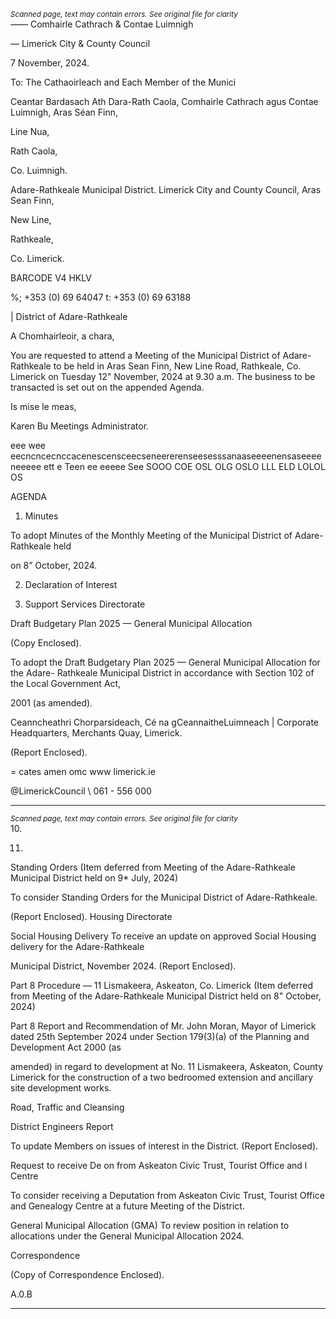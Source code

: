 *<small>Scanned page, text may contain errors. See original file for clarity</small>*  
_——_ Comhairle Cathrach
& Contae Luimnigh

— Limerick City
& County Council

7 November, 2024.

To: The Cathaoirleach and Each Member of the Munici

Ceantar Bardasach Ath Dara-Rath Caola,
Comhairle Cathrach agus Contae Luimnigh,
Aras Séan Finn,

Line Nua,

Rath Caola,

Co. Luimnigh.

Adare-Rathkeale Municipal District.
Limerick City and County Council,
Aras Sean Finn,

New Line,

Rathkeale,

Co. Limerick.

BARCODE V4 HKLV

%; +353 (0) 69 64047
t: +353 (0) 69 63188

| District of Adare-Rathkeale

A Chomhairleoir, a chara,

You are requested to attend a Meeting of the Municipal District of Adare-Rathkeale to be held in
Aras Sean Finn, New Line Road, Rathkeale, Co. Limerick on Tuesday 12" November, 2024 at 9.30
a.m. The business to be transacted is set out on the appended Agenda.

Is mise le meas,

Karen Bu
Meetings Administrator.

eee wee eecncncecnccacenescensceecseneererenseesesssanaaseeeenensaseeeeneeeee ett e Teen ee eeeee See SOOO COE OSL OLG OSLO LLL ELD LOLOL OS

AGENDA

1. Minutes

To adopt Minutes of the Monthly Meeting of the Municipal District of Adare-Rathkeale held

on 8” October, 2024.

2. Declaration of Interest

3. Support Services Directorate

Draft Budgetary Plan 2025 — General Municipal Allocation

(Copy Enclosed).

To adopt the Draft Budgetary Plan 2025 — General Municipal Allocation for the Adare-
Rathkeale Municipal District in accordance with Section 102 of the Local Government Act,

2001 (as amended).

Ceanncheathri Chorparsideach, Cé na gCeannaitheLuimneach |
Corporate Headquarters, Merchants Quay, Limerick.

(Report Enclosed).

= cates amen omc
www limerick.ie

@LimerickCouncil
\ 061 - 556 000

---
*<small>Scanned page, text may contain errors. See original file for clarity</small>*  
10.

11.

Standing Orders (Item deferred from Meeting of the Adare-Rathkeale Municipal District
held on 9* July, 2024)

To consider Standing Orders for the Municipal District of Adare-Rathkeale.

(Report Enclosed).
Housing Directorate

Social Housing Delivery
To receive an update on approved Social Housing delivery for the Adare-Rathkeale

Municipal District, November 2024.
(Report Enclosed).

Part 8 Procedure — 11 Lismakeera, Askeaton, Co. Limerick (Item deferred from Meeting
of the Adare-Rathkeale Municipal District held on 8" October, 2024)

Part 8 Report and Recommendation of Mr. John Moran, Mayor of Limerick dated 25th
September 2024 under Section 179(3)(a) of the Planning and Development Act 2000 (as

amended) in regard to development at No. 11 Lismakeera, Askeaton, County Limerick for
the construction of a two bedroomed extension and ancillary site development works.

Road, Traffic and Cleansing

District Engineers Report

To update Members on issues of interest in the District.
(Report Enclosed).

Request to receive De on from Askeaton Civic Trust, Tourist Office and l
Centre

To consider receiving a Deputation from Askeaton Civic Trust, Tourist Office and Genealogy
Centre at a future Meeting of the District.

General Municipal Allocation (GMA)
To review position in relation to allocations under the General Municipal Allocation 2024.

Correspondence

(Copy of Correspondence Enclosed).

A.0.B

---

